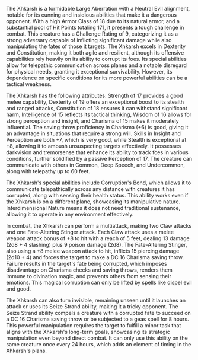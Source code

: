 The Xhkarsh is a formidable Large Aberration with a Neutral Evil alignment, notable for its cunning and insidious abilities that make it a dangerous opponent. With a high Armor Class of 18 due to its natural armor, and a substantial pool of Hit Points totaling 171, it presents a tough challenge in combat. This creature has a Challenge Rating of 9, categorizing it as a strong adversary capable of inflicting significant damage while also manipulating the fates of those it targets. The Xhkarsh excels in Dexterity and Constitution, making it both agile and resilient, although its offensive capabilities rely heavily on its ability to corrupt its foes. Its special abilities allow for telepathic communication across planes and a notable disregard for physical needs, granting it exceptional survivability. However, its dependence on specific conditions for its more powerful abilities can be a tactical weakness.

The Xhkarsh has the following attributes: Strength of 17 provides a good melee capability, Dexterity of 19 offers an exceptional boost to its stealth and ranged attacks, Constitution of 18 ensures it can withstand significant harm, Intelligence of 15 reflects its tactical thinking, Wisdom of 16 allows for strong perception and insight, and Charisma of 15 makes it moderately influential. The saving throw proficiency in Charisma (+6) is good, giving it an advantage in situations that require a strong will. Skills in Insight and Perception are both +7, which is very good, while Stealth is exceptional at +8, allowing it to ambush unsuspecting targets effectively. It possesses darkvision and tremorsense that enhance its ability to track foes in various conditions, further solidified by a passive Perception of 17. The creature can communicate with others in Common, Deep Speech, and Undercommon, along with telepathy up to 60 feet.

The Xhkarsh's special abilities include Corruption's Bond, which allows it to communicate telepathically across any distance with creatures it has corrupted, along with sensing their health status. This ability works even if the Xhkarsh is on a different plane, showcasing its manipulative nature. Interdimensional Nature means it does not need traditional sustenance, allowing it to operate in any environment effectively.

In combat, the Xhkarsh can perform a multiattack, making two Claw attacks and one Fate-Altering Stinger attack. Each Claw attack uses a melee weapon attack bonus of +8 to hit with a reach of 5 feet, dealing 13 damage (2d8 + 4 slashing) plus 9 poison damage (2d8). The Fate-Altering Stinger, also using a +8 melee weapon attack to hit, inflicts 15 piercing damage (2d10 + 4) and forces the target to make a DC 16 Charisma saving throw. Failure results in the target's fate being corrupted, which imposes disadvantage on Charisma checks and saving throws, renders them immune to divination magic, and prevents others from sensing their emotions. This magical corruption can only be lifted by spells like dispel evil and good.

The Xhkarsh can also turn invisible, remaining unseen until it launches an attack or uses its Seize Strand ability, making it a tricky opponent. The Seize Strand ability compels a creature with a corrupted fate to succeed on a DC 16 Charisma saving throw or be subjected to a geas spell for 8 hours. This powerful manipulation requires the target to fulfill a minor task that aligns with the Xhkarsh's long-term goals, showcasing its strategic manipulation even beyond direct combat. It can only use this ability on the same creature once every 24 hours, which adds an element of timing in the Xhkarsh's plans.